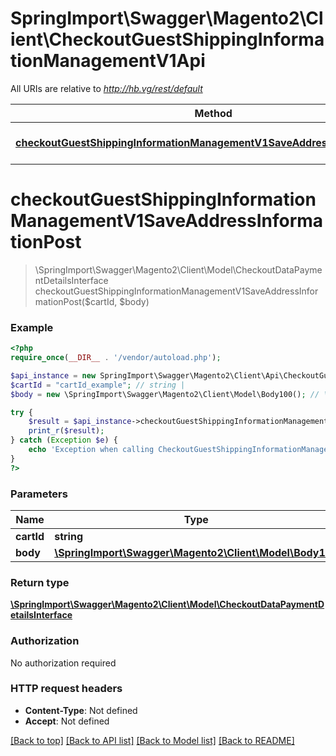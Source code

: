 # SpringImport\Swagger\Magento2\Client\CheckoutGuestShippingInformationManagementV1Api

All URIs are relative to *http://hb.vg/rest/default*

Method | HTTP request | Description
------------- | ------------- | -------------
[**checkoutGuestShippingInformationManagementV1SaveAddressInformationPost**](CheckoutGuestShippingInformationManagementV1Api.md#checkoutGuestShippingInformationManagementV1SaveAddressInformationPost) | **POST** /V1/guest-carts/{cartId}/shipping-information | 


# **checkoutGuestShippingInformationManagementV1SaveAddressInformationPost**
> \SpringImport\Swagger\Magento2\Client\Model\CheckoutDataPaymentDetailsInterface checkoutGuestShippingInformationManagementV1SaveAddressInformationPost($cartId, $body)





### Example
```php
<?php
require_once(__DIR__ . '/vendor/autoload.php');

$api_instance = new SpringImport\Swagger\Magento2\Client\Api\CheckoutGuestShippingInformationManagementV1Api();
$cartId = "cartId_example"; // string | 
$body = new \SpringImport\Swagger\Magento2\Client\Model\Body100(); // \SpringImport\Swagger\Magento2\Client\Model\Body100 | 

try {
    $result = $api_instance->checkoutGuestShippingInformationManagementV1SaveAddressInformationPost($cartId, $body);
    print_r($result);
} catch (Exception $e) {
    echo 'Exception when calling CheckoutGuestShippingInformationManagementV1Api->checkoutGuestShippingInformationManagementV1SaveAddressInformationPost: ', $e->getMessage(), PHP_EOL;
}
?>
```

### Parameters

Name | Type | Description  | Notes
------------- | ------------- | ------------- | -------------
 **cartId** | **string**|  |
 **body** | [**\SpringImport\Swagger\Magento2\Client\Model\Body100**](../Model/\SpringImport\Swagger\Magento2\Client\Model\Body100.md)|  | [optional]

### Return type

[**\SpringImport\Swagger\Magento2\Client\Model\CheckoutDataPaymentDetailsInterface**](../Model/CheckoutDataPaymentDetailsInterface.md)

### Authorization

No authorization required

### HTTP request headers

 - **Content-Type**: Not defined
 - **Accept**: Not defined

[[Back to top]](#) [[Back to API list]](../../README.md#documentation-for-api-endpoints) [[Back to Model list]](../../README.md#documentation-for-models) [[Back to README]](../../README.md)

